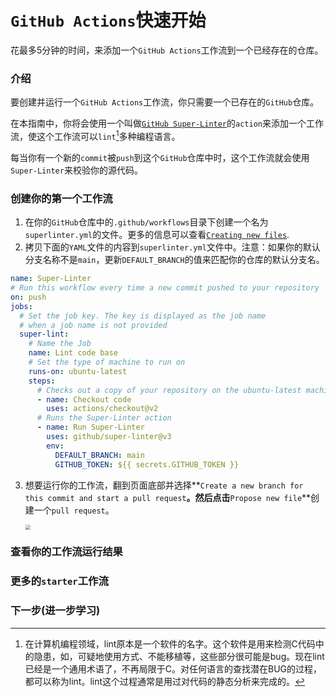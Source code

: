 # `GitHub Actions`快速开始

花最多5分钟的时间，来添加一个`GitHub Actions`工作流到一个已经存在的仓库。

### 介绍

要创建并运行一个`GitHub Actions`工作流，你只需要一个已存在的`GitHub`仓库。

在本指南中，你将会使用一个叫做[`GitHub Super-Linter`](https://github.com/github/super-linter)的`action`来添加一个工作流，使这个工作流可以`lint`[^1]多种编程语言。

每当你有一个新的`commit`被`push`到这个`GitHub`仓库中时，这个工作流就会使用`Super-Linter`来校验你的源代码。

### 创建你的第一个工作流

1. 在你的`GitHub`仓库中的`.github/workflows`目录下创建一个名为`superlinter.yml`的文件。更多的信息可以查看[`Creating new files`](https://docs.github.com/en/free-pro-team@latest/github/managing-files-in-a-repository/creating-new-files).
2. 拷贝下面的`YAML`文件的内容到`superlinter.yml`文件中。注意：如果你的默认分支名称不是`main`，更新`DEFAULT_BRANCH`的值来匹配你的仓库的默认分支名。

```yaml
name: Super-Linter
# Run this workflow every time a new commit pushed to your repository
on: push
jobs:
  # Set the job key. The key is displayed as the job name
  # when a job name is not provided
  super-lint:
    # Name the Job
    name: Lint code base
    # Set the type of machine to run on
    runs-on: ubuntu-latest
    steps:
      # Checks out a copy of your repository on the ubuntu-latest machine
      - name: Checkout code
        uses: actions/checkout@v2
      # Runs the Super-Linter action
      - name: Run Super-Linter
        uses: github/super-linter@v3
        env:
          DEFAULT_BRANCH: main
          GITHUB_TOKEN: ${{ secrets.GITHUB_TOKEN }}
```

3. 想要运行你的工作流，翻到页面底部并选择**`Create a new branch for this commit and start a pull request`**。然后点击**`Propose new file`**创建一个`pull request`。

   <img src="https://docs.github.com/assets/images/commit-workflow-file.png" style="zoom:50%;" />



### 查看你的工作流运行结果



### 更多的`starter`工作流



### 下一步(进一步学习)



[^1]:在计算机编程领域，lint原本是一个软件的名字。这个软件是用来检测C代码中的隐患，如，可疑地使用方式、不能移植等，这些部分很可能是bug。现在lint已经是一个通用术语了，不再局限于C。对任何语言的查找潜在BUG的过程，都可以称为lint。lint这个过程通常是用过对代码的静态分析来完成的。